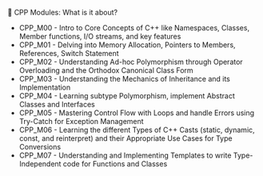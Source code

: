 🧐 CPP Modules: What is it about?
- CPP_M00 - Intro to Core Concepts of C++ like Namespaces, Classes, Member functions, I/O streams, and key features
- CPP_M01 - Delving into Memory Allocation, Pointers to Members, References, Switch Statement
- CPP_M02 - Understanding Ad-hoc Polymorphism through Operator Overloading and the Orthodox Canonical Class Form
- CPP_M03 - Understanding the Mechanics of Inheritance and its Implementation
- CPP_M04 - Learning subtype Polymorphism, implement Abstract Classes and Interfaces
- CPP_M05 - Mastering Control Flow with Loops and handle Errors using Try-Catch for Exception Management
- CPP_M06 - Learning the different Types of C++ Casts (static, dynamic, const, and reinterpret) and their Appropriate Use Cases for Type Conversions
- CPP_M07 - Understanding and Implementing Templates to write Type-Independent code for Functions and Classes
